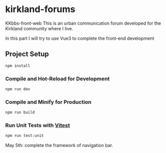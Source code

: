 # kirkland-forums

KKbbs-front-web
This is an urban communication forum developed for the Kirkland community where I live.

In this part I will try to use Vue3 to complete the front-end development

## Project Setup

```sh
npm install
```

### Compile and Hot-Reload for Development

```sh
npm run dev
```

### Compile and Minify for Production

```sh
npm run build
```

### Run Unit Tests with [Vitest](https://vitest.dev/)

```sh
npm run test:unit
```

May 5th:
complete the framework of navigation bar.
